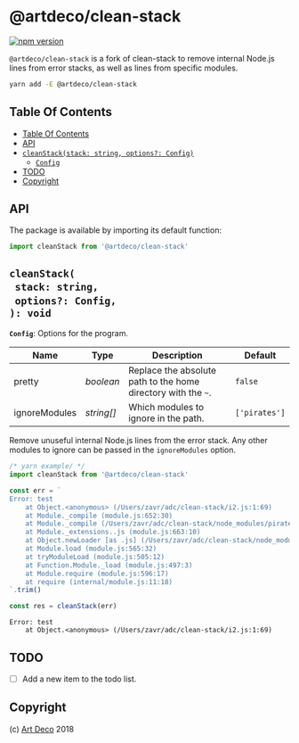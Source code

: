 # @artdeco/clean-stack

[![npm version](https://badge.fury.io/js/%40artdeco%2Fclean-stack.svg)](https://npmjs.org/package/@artdeco/clean-stack)

`@artdeco/clean-stack` is a fork of clean-stack to remove internal Node.js lines from error stacks, as well as lines from specific modules.

```sh
yarn add -E @artdeco/clean-stack
```

## Table Of Contents

- [Table Of Contents](#table-of-contents)
- [API](#api)
- [`cleanStack(stack: string, options?: Config)`](#cleanstackstack-stringoptions-config-void)
  * [`Config`](#config)
- [TODO](#todo)
- [Copyright](#copyright)

## API

The package is available by importing its default function:

```js
import cleanStack from '@artdeco/clean-stack'
```

## `cleanStack(`<br/>&nbsp;&nbsp;`stack: string,`<br/>&nbsp;&nbsp;`options?: Config,`<br/>`): void`

__<a name="config">`Config`</a>__: Options for the program.

|     Name      |    Type    |                          Description                          |    Default    |
| ------------- | ---------- | ------------------------------------------------------------- | ------------- |
| pretty        | _boolean_  | Replace the absolute path to the home directory with the `~`. | `false`       |
| ignoreModules | _string[]_ | Which modules to ignore in the path.                          | `['pirates']` |

Remove unuseful internal Node.js lines from the error stack. Any other modules to ignore can be passed in the `ignoreModules` option.

```js
/* yarn example/ */
import cleanStack from '@artdeco/clean-stack'

const err = `
Error: test
    at Object.<anonymous> (/Users/zavr/adc/clean-stack/i2.js:1:69)
    at Module._compile (module.js:652:30)
    at Module._compile (/Users/zavr/adc/clean-stack/node_modules/pirates/lib/index.js:83:24)
    at Module._extensions..js (module.js:663:10)
    at Object.newLoader [as .js] (/Users/zavr/adc/clean-stack/node_modules/pirates/lib/index.js:88:7)
    at Module.load (module.js:565:32)
    at tryModuleLoad (module.js:505:12)
    at Function.Module._load (module.js:497:3)
    at Module.require (module.js:596:17)
    at require (internal/module.js:11:18)
`.trim()

const res = cleanStack(err)
```

```
Error: test
    at Object.<anonymous> (/Users/zavr/adc/clean-stack/i2.js:1:69)
```

## TODO

- [ ] Add a new item to the todo list.

## Copyright

(c) [Art Deco][1] 2018

[1]: https://artdeco.bz
